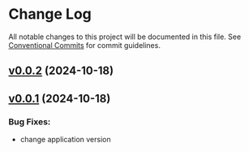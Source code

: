 # Change Log

All notable changes to this project will be documented in this file.
See [Conventional Commits](Https://conventionalcommits.org) for commit guidelines.

<!-- changelog -->

## [v0.0.2](https://github.com/andyl/conpipe/compare/v0.0.1...v0.0.2) (2024-10-18)




## [v0.0.1](https://github.com/andyl/conpipe/compare/v0.0.1...v0.0.1) (2024-10-18)




### Bug Fixes:

* change application version
